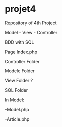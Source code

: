 # projet4

Repository of 4th Project

Model - View - Controller

BDD with SQL

Page Index.php

Controller Folder

Modele Folder

View Folder ?

SQL Folder

In Model:

-Model.php

-Article.php
